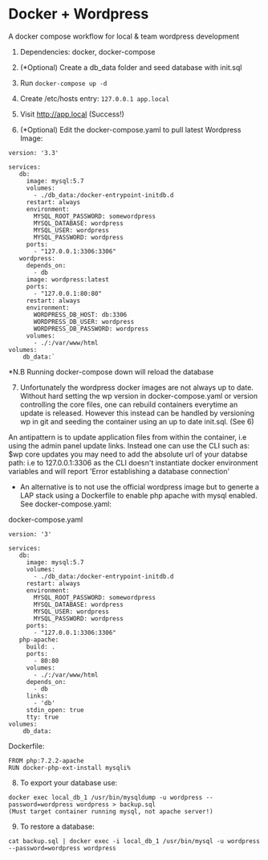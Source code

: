 # Docker + Wordpress
A docker compose workflow for local & team wordpress development

1. Dependencies: docker, docker-compose
2. (*Optional) Create a db_data folder and seed database with init.sql
3. Run `docker-compose up -d` 
4. Create /etc/hosts entry: `127.0.0.1 app.local`
5. Visit http://app.local (Success!)

6. (*Optional) Edit the docker-compose.yaml to pull latest Wordpress Image:
```
version: '3.3'

services:
   db:
     image: mysql:5.7
     volumes:
       - ./db_data:/docker-entrypoint-initdb.d
     restart: always
     environment:
       MYSQL_ROOT_PASSWORD: somewordpress
       MYSQL_DATABASE: wordpress
       MYSQL_USER: wordpress
       MYSQL_PASSWORD: wordpress
     ports:
       - "127.0.0.1:3306:3306"
   wordpress:
     depends_on:
       - db
     image: wordpress:latest
     ports:
       - "127.0.0.1:80:80"
     restart: always
     environment:
       WORDPRESS_DB_HOST: db:3306
       WORDPRESS_DB_USER: wordpress
       WORDPRESS_DB_PASSWORD: wordpress
     volumes:
       - ./:/var/www/html
volumes:
    db_data:`
```

*N.B Running docker-compose down will reload the database

7. Unfortunately the wordpress docker images are not always up to date. Without hard setting the wp version in docker-compose.yaml or version controlling the core files, one can rebuild containers everytime an update is released. However this instead can be handled by versioning wp in git and seeding the container using an up to date init.sql. (See 6)

An antipattern is to update application files from within the container, i.e using the admin panel update links. 
  Instead one can use the CLI such as: $wp core updates you may need to add the absolute url of your databse path: i.e to 127.0.0.1:3306 as the CLI doesn't instantiate docker environment variables and will report 'Error establishing a database connection'

+ An alternative is to not use the official wordpress image but to generte a LAP stack
using a Dockerfile to enable php apache with mysql enabled. See docker-compose.yaml:

docker-compose.yaml
```
version: '3'

services:
   db:
     image: mysql:5.7
     volumes:
       - ./db_data:/docker-entrypoint-initdb.d
     restart: always
     environment:
       MYSQL_ROOT_PASSWORD: somewordpress
       MYSQL_DATABASE: wordpress
       MYSQL_USER: wordpress
       MYSQL_PASSWORD: wordpress
     ports:
       - "127.0.0.1:3306:3306"
   php-apache:
     build: .
     ports:
       - 80:80
     volumes:
       - ./:/var/www/html
     depends_on:
       - db
     links:
       - 'db'
     stdin_open: true
     tty: true
volumes:
    db_data:
```

Dockerfile:
```
FROM php:7.2.2-apache
RUN docker-php-ext-install mysqli% 
```
8. To export your database use: 
```
docker exec local_db_1 /usr/bin/mysqldump -u wordpress --password=wordpress wordpress > backup.sql
(Must target container running mysql, not apache server!)
```
9. To restore a database:
```
cat backup.sql | docker exec -i local_db_1 /usr/bin/mysql -u wordpress --password=wordpress wordpress
```
